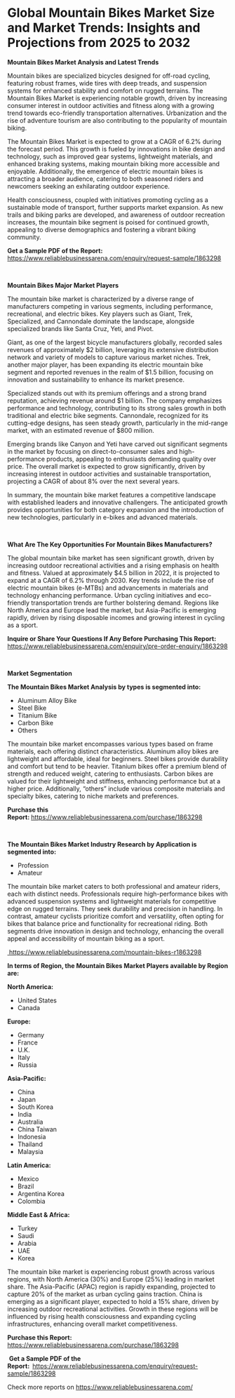 <p><h1>Global Mountain Bikes Market Size and Market Trends: Insights and Projections from 2025 to 2032</h1></p><p><strong>Mountain Bikes Market Analysis and Latest Trends</strong></p>
<p><p>Mountain bikes are specialized bicycles designed for off-road cycling, featuring robust frames, wide tires with deep treads, and suspension systems for enhanced stability and comfort on rugged terrains. The Mountain Bikes Market is experiencing notable growth, driven by increasing consumer interest in outdoor activities and fitness along with a growing trend towards eco-friendly transportation alternatives. Urbanization and the rise of adventure tourism are also contributing to the popularity of mountain biking.</p><p>The Mountain Bikes Market is expected to grow at a CAGR of 6.2% during the forecast period. This growth is fueled by innovations in bike design and technology, such as improved gear systems, lightweight materials, and enhanced braking systems, making mountain biking more accessible and enjoyable. Additionally, the emergence of electric mountain bikes is attracting a broader audience, catering to both seasoned riders and newcomers seeking an exhilarating outdoor experience. </p><p>Health consciousness, coupled with initiatives promoting cycling as a sustainable mode of transport, further supports market expansion. As new trails and biking parks are developed, and awareness of outdoor recreation increases, the mountain bike segment is poised for continued growth, appealing to diverse demographics and fostering a vibrant biking community.</p></p>
<p><strong>Get a Sample PDF of the Report:&nbsp;</strong> <a href="https://www.reliablebusinessarena.com/enquiry/request-sample/1863298?utm_campaign=2805&utm_medium=2&utm_source=Github&utm_content=ia&utm_term=04042025&utm_id=mountain-bikes">https://www.reliablebusinessarena.com/enquiry/request-sample/1863298</a></p>
<p>&nbsp;</p>
<p><strong>Mountain Bikes Major Market Players</strong></p>
<p><p>The mountain bike market is characterized by a diverse range of manufacturers competing in various segments, including performance, recreational, and electric bikes. Key players such as Giant, Trek, Specialized, and Cannondale dominate the landscape, alongside specialized brands like Santa Cruz, Yeti, and Pivot.</p><p>Giant, as one of the largest bicycle manufacturers globally, recorded sales revenues of approximately $2 billion, leveraging its extensive distribution network and variety of models to capture various market niches. Trek, another major player, has been expanding its electric mountain bike segment and reported revenues in the realm of $1.5 billion, focusing on innovation and sustainability to enhance its market presence.</p><p>Specialized stands out with its premium offerings and a strong brand reputation, achieving revenue around $1 billion. The company emphasizes performance and technology, contributing to its strong sales growth in both traditional and electric bike segments. Cannondale, recognized for its cutting-edge designs, has seen steady growth, particularly in the mid-range market, with an estimated revenue of $800 million.</p><p>Emerging brands like Canyon and Yeti have carved out significant segments in the market by focusing on direct-to-consumer sales and high-performance products, appealing to enthusiasts demanding quality over price. The overall market is expected to grow significantly, driven by increasing interest in outdoor activities and sustainable transportation, projecting a CAGR of about 8% over the next several years.</p><p>In summary, the mountain bike market features a competitive landscape with established leaders and innovative challengers. The anticipated growth provides opportunities for both category expansion and the introduction of new technologies, particularly in e-bikes and advanced materials.</p></p>
<p>&nbsp;</p>
<p><strong>What Are The Key Opportunities For Mountain Bikes Manufacturers?</strong></p>
<p><p>The global mountain bike market has seen significant growth, driven by increasing outdoor recreational activities and a rising emphasis on health and fitness. Valued at approximately $4.5 billion in 2022, it is projected to expand at a CAGR of 6.2% through 2030. Key trends include the rise of electric mountain bikes (e-MTBs) and advancements in materials and technology enhancing performance. Urban cycling initiatives and eco-friendly transportation trends are further bolstering demand. Regions like North America and Europe lead the market, but Asia-Pacific is emerging rapidly, driven by rising disposable incomes and growing interest in cycling as a sport.</p></p>
<p><strong>Inquire or Share Your Questions If Any Before Purchasing This Report:</strong> <a href="https://www.reliablebusinessarena.com/enquiry/pre-order-enquiry/1863298?utm_campaign=2805&utm_medium=2&utm_source=Github&utm_content=ia&utm_term=04042025&utm_id=mountain-bikes">https://www.reliablebusinessarena.com/enquiry/pre-order-enquiry/1863298</a></p>
<p>&nbsp;</p>
<p><strong>Market Segmentation</strong></p>
<p><strong>The Mountain Bikes Market Analysis by types is segmented into:</strong></p>
<p><ul><li>Aluminum Alloy Bike</li><li>Steel Bike</li><li>Titanium Bike</li><li>Carbon Bike</li><li>Others</li></ul></p>
<p><p>The mountain bike market encompasses various types based on frame materials, each offering distinct characteristics. Aluminum alloy bikes are lightweight and affordable, ideal for beginners. Steel bikes provide durability and comfort but tend to be heavier. Titanium bikes offer a premium blend of strength and reduced weight, catering to enthusiasts. Carbon bikes are valued for their lightweight and stiffness, enhancing performance but at a higher price. Additionally, “others” include various composite materials and specialty bikes, catering to niche markets and preferences.</p></p>
<p><strong>Purchase this Report:&nbsp;</strong><a href="https://www.reliablebusinessarena.com/purchase/1863298?utm_campaign=2805&utm_medium=2&utm_source=Github&utm_content=ia&utm_term=04042025&utm_id=mountain-bikes">https://www.reliablebusinessarena.com/purchase/1863298</a></p>
<p>&nbsp;</p>
<p><strong>The Mountain Bikes Market Industry Research by Application is segmented into:</strong></p>
<p><ul><li>Profession</li><li>Amateur</li></ul></p>
<p><p>The mountain bike market caters to both professional and amateur riders, each with distinct needs. Professionals require high-performance bikes with advanced suspension systems and lightweight materials for competitive edge on rugged terrains. They seek durability and precision in handling. In contrast, amateur cyclists prioritize comfort and versatility, often opting for bikes that balance price and functionality for recreational riding. Both segments drive innovation in design and technology, enhancing the overall appeal and accessibility of mountain biking as a sport.</p></p>
<p><a href="https://www.reliablebusinessarena.com/mountain-bikes-r1863298?utm_campaign=2805&utm_medium=2&utm_source=Github&utm_content=ia&utm_term=04042025&utm_id=mountain-bikes">&nbsp;https://www.reliablebusinessarena.com/mountain-bikes-r1863298</a></p>
<p><strong>In terms of Region, the Mountain Bikes Market Players available by Region are:</strong></p>
<p>
    <p> <strong> North America: </strong>
        <ul>
            <li>United States</li>
            <li>Canada</li>
        </ul>
        </p> 
    <p> <strong> Europe: </strong>
        <ul>
            <li>Germany</li>
            <li>France</li>
            <li>U.K.</li>
            <li>Italy</li>
            <li>Russia</li>
        </ul>
        </p> 
    <p> <strong> Asia-Pacific: </strong>
        <ul>
            <li>China</li>
            <li>Japan</li>
            <li>South Korea</li>
            <li>India</li>
            <li>Australia</li>
            <li>China Taiwan</li>
            <li>Indonesia</li>
            <li>Thailand</li>
            <li>Malaysia</li>
        </ul>
        </p> 
    <p> <strong> Latin America: </strong>
        <ul>
            <li>Mexico</li>
            <li>Brazil</li>
            <li>Argentina Korea</li>
            <li>Colombia</li>
        </ul>
        </p> 
    <p> <strong> Middle East & Africa: </strong>
        <ul>
            <li>Turkey</li>
            <li>Saudi</li>
            <li>Arabia</li>
            <li>UAE</li>
            <li>Korea</li>
        </ul>
    </p>
    </p>
<p><p>The mountain bike market is experiencing robust growth across various regions, with North America (30%) and Europe (25%) leading in market share. The Asia-Pacific (APAC) region is rapidly expanding, projected to capture 20% of the market as urban cycling gains traction. China is emerging as a significant player, expected to hold a 15% share, driven by increasing outdoor recreational activities. Growth in these regions will be influenced by rising health consciousness and expanding cycling infrastructures, enhancing overall market competitiveness.</p></p>
<p><strong>Purchase this Report: </strong><a href="https://www.reliablebusinessarena.com/purchase/1863298?utm_campaign=2805&utm_medium=2&utm_source=Github&utm_content=ia&utm_term=04042025&utm_id=mountain-bikes">https://www.reliablebusinessarena.com/purchase/1863298</a></p>
<p>&nbsp;<strong>Get a Sample PDF of the Report:&nbsp;&nbsp;</strong><a href="https://www.reliablebusinessarena.com/enquiry/request-sample/1863298?utm_campaign=2805&utm_medium=2&utm_source=Github&utm_content=ia&utm_term=04042025&utm_id=mountain-bikes">https://www.reliablebusinessarena.com/enquiry/request-sample/1863298</a></p>
<p><strong></strong></p>
<p>Check more reports on <a href="https://www.reliablebusinessarena.com/?utm_campaign=2805&utm_medium=2&utm_source=Github&utm_content=ia&utm_term=04042025&utm_id=mountain-bikes">https://www.reliablebusinessarena.com/</a></p>